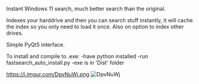Instant Windows 11 search, much better search than the original.

Indexes your harddrive and then you can search stuff instantly, it will cache the index so you only need to load it once. Also on option to index other drives.

Simple PyQt5 interface.

To install and compile to .exe:
-have python installed
-run fastsearch_auto_install.py
-exe is in 'Dist' folder

https://i.imgur.com/DpvNuWj.png
![DpvNuWj](https://github.com/user-attachments/assets/a4bc2197-96bc-468d-a08e-3fe0989458c0)
